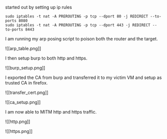 started out by setting up ip rules
```
sudo iptables -t nat -A PREROUTING -p tcp --dport 80 -j REDIRECT --to- ports 8080                             
sudo iptables -t nat -A PREROUTING -p tcp --dport 443 -j REDIRECT --to-ports 8443
```

I am running my arp posing script to poison both the router and the target.

![[arp_table.png]]

I then setup burp to both http and https.

![[burp_setup.png]]

I exported the CA from burp and transferred it to my victim VM and setup as trusted CA in firefox.

![[transfer_cert.png]]

![[ca_setup.png]]

I am now able to MITM http and https traffic.

![[http.png]]

![[https.png]]
